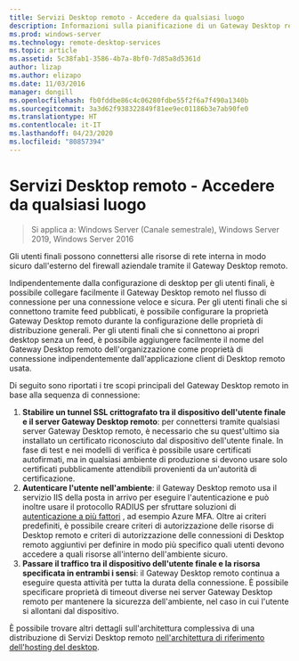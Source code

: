 ```yaml
---
title: Servizi Desktop remoto - Accedere da qualsiasi luogo
description: Informazioni sulla pianificazione di un Gateway Desktop remoto
ms.prod: windows-server
ms.technology: remote-desktop-services
ms.topic: article
ms.assetid: 5c38fab1-3586-4b7a-8bf0-7d85a8d5361d
author: lizap
ms.author: elizapo
ms.date: 11/03/2016
manager: dongill
ms.openlocfilehash: fb0fddbe86c4c06280fdbe55f2f6a7f490a1340b
ms.sourcegitcommit: 3a3d62f938322849f81ee9ec01186b3e7ab90fe0
ms.translationtype: HT
ms.contentlocale: it-IT
ms.lasthandoff: 04/23/2020
ms.locfileid: "80857394"
---
```

# <a name="remote-desktop-services---access-from-anywhere"></a>Servizi Desktop remoto - Accedere da qualsiasi luogo

>Si applica a: Windows Server (Canale semestrale), Windows Server 2019, Windows Server 2016

Gli utenti finali possono connettersi alle risorse di rete interna in modo sicuro dall'esterno del firewall aziendale tramite il Gateway Desktop remoto.

Indipendentemente dalla configurazione di desktop per gli utenti finali, è possibile collegare facilmente il Gateway Desktop remoto nel flusso di connessione per una connessione veloce e sicura. Per gli utenti finali che si connettono tramite feed pubblicati, è possibile configurare la proprietà Gateway Desktop remoto durante la configurazione delle proprietà di distribuzione generali. Per gli utenti finali che si connettono ai propri desktop senza un feed, è possibile aggiungere facilmente il nome del Gateway Desktop remoto dell'organizzazione come proprietà di connessione indipendentemente dall'applicazione client di Desktop remoto usata.

Di seguito sono riportati i tre scopi principali del Gateway Desktop remoto in base alla sequenza di connessione:
1. **Stabilire un tunnel SSL crittografato tra il dispositivo dell'utente finale e il server Gateway Desktop remoto**: per connettersi tramite qualsiasi server Gateway Desktop remoto, è necessario che su quest'ultimo sia installato un certificato riconosciuto dal dispositivo dell'utente finale. In fase di test e nei modelli di verifica è possibile usare certificati autofirmati, ma in qualsiasi ambiente di produzione si devono usare solo certificati pubblicamente attendibili provenienti da un'autorità di certificazione.
2. **Autenticare l'utente nell'ambiente**: il Gateway Desktop remoto usa il servizio IIS della posta in arrivo per eseguire l'autenticazione e può inoltre usare il protocollo RADIUS per sfruttare soluzioni di [autenticazione a più fattori](rds-plan-mfa.md) , ad esempio Azure MFA. Oltre ai criteri predefiniti, è possibile creare criteri di autorizzazione delle risorse di Desktop remoto e criteri di autorizzazione delle connessioni di Desktop remoto aggiuntivi per definire in modo più specifico quali utenti devono accedere a quali risorse all'interno dell'ambiente sicuro.
3. **Passare il traffico tra il dispositivo dell'utente finale e la risorsa specificata in entrambi i sensi**: il Gateway Desktop remoto continua a eseguire questa attività per tutta la durata della connessione. È possibile specificare proprietà di timeout diverse nei server Gateway Desktop remoto per mantenere la sicurezza dell'ambiente, nel caso in cui l'utente si allontani dal dispositivo.

È possibile trovare altri dettagli sull'architettura complessiva di una distribuzione di Servizi Desktop remoto [nell'architettura di riferimento dell'hosting del desktop](desktop-hosting-reference-architecture.md).